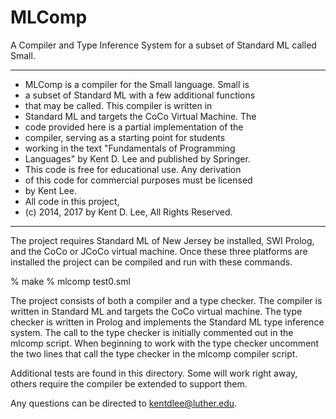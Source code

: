 MLComp
======

A Compiler and Type Inference System for a subset of Standard ML called Small. 

**********************************************************
* MLComp is a compiler for the Small language. Small is  
* a subset of Standard ML with a few additional functions
* that may be called. This compiler is written in        
* Standard ML and targets the CoCo Virtual Machine. The
* code provided here is a partial implementation of the 
* compiler, serving as a starting point for students
* working in the text "Fundamentals of Programming 
* Languages" by Kent D. Lee and published by Springer. 
* This code is free for educational use. Any derivation
* of this code for commercial purposes must be licensed
* by Kent Lee. 
* All code in this project,
* (c) 2014, 2017 by Kent D. Lee, All Rights Reserved. 
*********************************************************

The project requires Standard ML of New Jersey be installed, 
SWI Prolog, and the CoCo or JCoCo virtual machine. Once these 
three platforms are installed the project can be compiled and
run with these commands.

% make
% mlcomp test0.sml

The project consists of both a compiler and a type checker. The
compiler is written in Standard ML and targets the CoCo virtual
machine. The type checker is written in Prolog and implements the 
Standard ML type inference system. The call to the type checker 
is initially commented out in the mlcomp script. When beginning
to work with the type checker uncomment the two lines that call 
the type checker in the mlcomp compiler script.

Additional tests are found in this directory. Some will work 
right away, others require the compiler be extended to support
them. 

Any questions can be directed to kentdlee@luther.edu.

